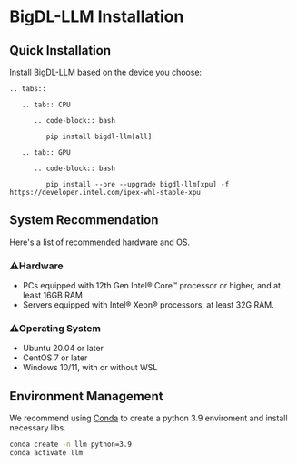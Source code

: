 # BigDL-LLM Installation

## Quick Installation

Install BigDL-LLM based on the device you choose:

```eval_rst
.. tabs::

   .. tab:: CPU

      .. code-block:: bash

         pip install bigdl-llm[all]

   .. tab:: GPU

      .. code-block:: bash

         pip install --pre --upgrade bigdl-llm[xpu] -f https://developer.intel.com/ipex-whl-stable-xpu
```

## System Recommendation
Here's a list of recommended hardware and OS.

### ⚠️Hardware

* PCs equipped with 12th Gen Intel® Core™ processor or higher, and at least 16GB RAM
* Servers equipped with Intel® Xeon® processors, at least 32G RAM.

### ⚠️Operating System

* Ubuntu 20.04 or later
* CentOS 7 or later
* Windows 10/11, with or without WSL

## Environment Management

We recommend using [Conda](https://docs.conda.io/en/latest/miniconda.html) to create a python 3.9 enviroment and install necessary libs.

```bash
conda create -n llm python=3.9
conda activate llm
```